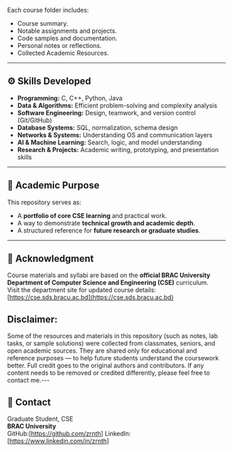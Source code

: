 
Each course folder includes:
- Course summary.  
- Notable assignments and projects.  
- Code samples and documentation.  
- Personal notes or reflections.
- Collected Academic Resources.

---

## ⚙️ Skills Developed

- **Programming:** C, C++, Python, Java  
- **Data & Algorithms:** Efficient problem-solving and complexity analysis  
- **Software Engineering:** Design, teamwork, and version control (Git/GitHub)  
- **Database Systems:** SQL, normalization, schema design  
- **Networks & Systems:** Understanding OS and communication layers  
- **AI & Machine Learning:** Search, logic, and model understanding  
- **Research & Projects:** Academic writing, prototyping, and presentation skills  

---

## 🧠 Academic Purpose

This repository serves as:
- A **portfolio of core CSE learning** and practical work.  
- A way to demonstrate **technical growth and academic depth**.  
- A structured reference for **future research or graduate studies**.  

---

## 📜 Acknowledgment

Course materials and syllabi are based on the **official BRAC University Department of Computer Science and Engineering (CSE)** curriculum.  
Visit the department site for updated course details: [https://cse.sds.bracu.ac.bd](https://cse.sds.bracu.ac.bd)

## Disclaimer:
Some of the resources and materials in this repository (such as notes, lab tasks, or sample solutions) were collected from classmates, seniors, and open academic sources. They are shared only for educational and reference purposes — to help future students understand the coursework better. Full credit goes to the original authors and contributors. If any content needs to be removed or credited differently, please feel free to contact me.---


## 📧 Contact

Graduate Student, CSE  
**BRAC University**  
GitHub:[https://github.com/zrnth]
LinkedIn:[https://www.linkedin.com/in/zrnth]
